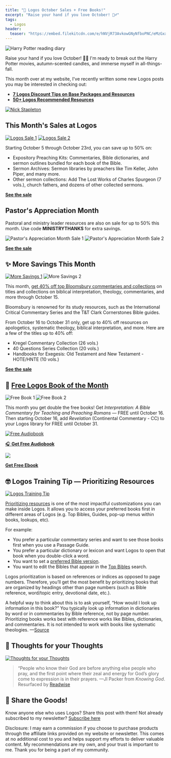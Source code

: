 ```yaml
---
title: "🍁 Logos October Sales + Free Books!"
excerpt: "Raise your hand if you love October! 🙋‍♂️"
tags:
  - Logos
header:
  teaser: "https://embed.filekitcdn.com/e/hNVjR73AvkowGNyNfboPNC/eMzGxxVitg8ZbLHdtzTKKY"
---
```


![Harry Potter reading diary](https://embed.filekitcdn.com/e/hNVjR73AvkowGNyNfboPNC/eMzGxxVitg8ZbLHdtzTKKY)

Raise your hand if you love October! 🙋‍♂️ I'm ready to break out the Harry Potter movies, autumn-scented candles, and immerse myself in all-things-fall.

This month over at my website, I've recently written some new Logos posts you may be interested in checking out:

- [**7 Logos Discount Tips on Base Packages and Resources**](https://www.nickstapleton.me/logos-discounts/)
- [**50+ Logos Recommended Resources**](https://www.nickstapleton.me/logos-resources/)

[![Nick Stapleton](https://embed.filekitcdn.com/e/hNVjR73AvkowGNyNfboPNC/nmnxAr14XviW1gs4YM5b7p)](https://www.nickstapleton.me/)

## This Month's Sales at Logos

[![Logos Sale 1](https://embed.filekitcdn.com/e/hNVjR73AvkowGNyNfboPNC/3iqrPeDAdTP3B6fS7g7ARF)](https://partners.faithlife.com/click.track?CID=465899&AFID=467957)
[![Logos Sale 2](https://embed.filekitcdn.com/e/hNVjR73AvkowGNyNfboPNC/avV87yNZA99Z6AsjhYgvCV?ar=1%3A1&fit=crop)](https://partners.faithlife.com/click.track?CID=441383&AFID=467957)

Starting October 5 through October 23rd, you can save up to 50% on:

- Expository Preaching Kits: Commentaries, Bible dictionaries, and sermon outlines bundled for each book of the Bible.
- Sermon Archives: Sermon libraries by preachers like Tim Keller, John Piper, and many more.
- Other sermon collections: Add The Lost Works of Charles Spurgeon (7 vols.), church fathers, and dozens of other collected sermons.

[**See the sale**](https://partners.faithlife.com/click.track?CID=465899&AFID=467957)

## Pastor's Appreciation Month

Pastoral and ministry leader resources are also on sale for up to 50% this month. Use code **MINISTRYTHANKS** for extra savings.

![Pastor's Appreciation Month Sale 1](https://embed.filekitcdn.com/e/hNVjR73AvkowGNyNfboPNC/avV87yNZA99Z6AsjhYgvCV?ar=1%3A1&fit=crop)
![Pastor's Appreciation Month Sale 2](https://embed.filekitcdn.com/e/hNVjR73AvkowGNyNfboPNC/rVfogFWLU1g2so2B5mhcxn?ar=1%3A1&fit=crop)

[**See the sale**](https://partners.faithlife.com/click.track?CID=441383&AFID=467957)

## **✨ More Savings This Month**

[![More Savings 1](https://embed.filekitcdn.com/e/hNVjR73AvkowGNyNfboPNC/vifPAKYCvgtyD8NQ17pVj4)](https://partners.faithlife.com/click.track?CID=436793&AFID=467957)
![More Savings 2](https://embed.filekitcdn.com/e/hNVjR73AvkowGNyNfboPNC/dF1dnuSCMb8VbVhxP5UZ4r)

This month, [get 40% off top Bloomsbury commentaries and collections](https://partners.faithlife.com/click.track?CID=436793&AFID=467957) on titles and collections on biblical interpretation, theology, commentaries, and more through October 15.

Bloomsbury is renowned for its study resources, such as the International Critical Commentary Series and the T&T Clark Cornerstones Bible guides.

From October 16 to October 31 only, get up to 40% off resources on apologetics, systematic theology, biblical interpretation, and more. Here are a few of the titles up to 40% off:

- Kregel Commentary Collection (26 vols.)
- 40 Questions Series Collection (20 vols.)
- Handbooks for Exegesis: Old Testament and New Testament - HOTE/HNTE (10 vols.)

[**See the sale**](https://partners.faithlife.com/click.track?CID=436793&AFID=467957)

## 📖 [**Free Logos Book of the Month**](https://partner.logosbible.com/click.track?CID=437858&AFID=467957)

![Free Book 1](https://embed.filekitcdn.com/e/hNVjR73AvkowGNyNfboPNC/o4Mb4MSWP1MaG7WgLgvfJo?ar=1%3A1&fit=crop)
![Free Book 2](https://embed.filekitcdn.com/e/hNVjR73AvkowGNyNfboPNC/2qYxdwzhNS9BLNX3WUsak9?ar=1%3A1&fit=crop)

This month you get double the free books! Get _Interpretation: A Bible Commentary for Teaching and Preaching Romans_ — FREE until October 16. Then starting October 16, add _Revelation_ (Continental Commentary - CC) to your Logos library for FREE until October 31.

[![Free Audiobook](https://embed.filekitcdn.com/e/hNVjR73AvkowGNyNfboPNC/qprtzDSEUoopELoxr8ZcXJ)](https://partner.logosbible.com/click.track?CID=432198&AFID=467957&nonencodedurl=https://www.logos.com/free-audiobook)

[🎧 **Get Free Audiobook**](https://partner.logosbible.com/click.track?CID=432198&AFID=467957&nonencodedurl=https://www.logos.com/free-audiobook)

[![](https://embed.filekitcdn.com/e/hNVjR73AvkowGNyNfboPNC/fiU5hcJr1h5J18TQYVqarm)](https://partner.logosbible.com/click.track?CID=432198&AFID=467957&nonencodedurl=https://www.logos.com/free-ebook)

[**Get Free Ebook**](https://partner.logosbible.com/click.track?CID=432198&AFID=467957&nonencodedurl=https://www.logos.com/free-ebook)

## 🤓 Logos Training Tip — Prioritizing Resources

[![Logos Training Tip](https://embed.filekitcdn.com/e/hNVjR73AvkowGNyNfboPNC/9F4tCfYVyDDGCTzKYtbHA4)](https://support.logos.com/hc/en-us/articles/360019683652-Prioritize-Books)

[Prioritizing resources](https://support.logos.com/hc/en-us/articles/360019683652-Prioritize-Books) is one of the most impactful customizations you can make inside Logos. It allows you to access your preferred books first in different areas of Logos (e.g. Top Bibles, Guides, pop-up menus within books, lookups, etc).

For example:
- You prefer a particular commentary series and want to see those books first when you use a Passage Guide.
- You prefer a particular dictionary or lexicon and want Logos to open that book when you double-click a word.
- You want to set a [preferred Bible version](https://support.logos.com/hc/en-us/articles/360016817471).
- You want to edit the Bibles that appear in the [Top Bibles](https://support.logos.com/hc/en-us/articles/360029571712) search.

Logos prioritization is based on references or indices as opposed to page numbers. Therefore, you’ll get the most benefit by prioritizing books that are organized by headings other than page numbers (such as Bible reference, word/topic entry, devotional date, etc.).

A helpful way to think about this is to ask yourself, “How would I look up information in this book?” You typically look up information in dictionaries by word or in commentaries by Bible reference, not by page number. Prioritizing books works best with reference works like Bibles, dictionaries, and commentaries. It is not intended to work with books like systematic theologies. —[Source](https://support.logos.com/hc/en-us/articles/360019683652-Prioritize-Books)

## 💬 Thoughts for your Thoughts

[![Thoughts for your Thoughts](https://embed.filekitcdn.com/e/hNVjR73AvkowGNyNfboPNC/cMB7K1SYTizHhDbazS2rgf)](https://partners.faithlife.com/click.track?CID=432198&AFID=467957&nonencodedurl=https://www.logos.com/product/252395/knowing-god)

> “People who know their God are before anything else people who pray, and the first point where their zeal and energy for God’s glory come to expression is in their prayers. —JI Packer from _Knowing God_. Resurfaced by [Readwise](https://readwise.io/i/nick139)

## 🙌 Share the Goods!

Know anyone else who uses Logos? Share this post with them! Not already subscribed to my newsletter? [Subscribe here](https://nickstapleton.ck.page/4154455aa2)

<script async data-uid="e75da6f296" src="https://nickstapleton.ck.page/e75da6f296/index.js"></script>

Disclosure: I may earn a commission if you choose to purchase products through the affiliate links provided on my website or newsletter. This comes at no additional cost to you and helps support my efforts to deliver valuable content. My recommendations are my own, and your trust is important to me. Thank you for being a part of my community.
